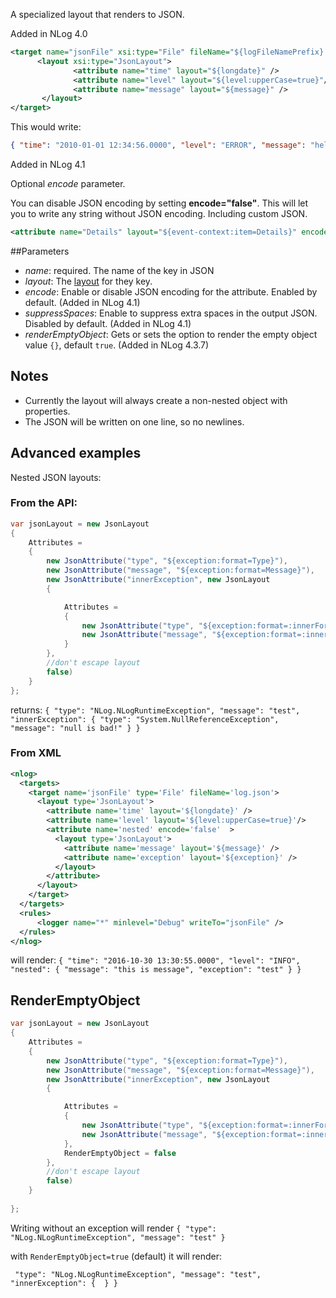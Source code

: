 A specialized layout that renders to JSON.

Added in NLog 4.0


```xml
<target name="jsonFile" xsi:type="File" fileName="${logFileNamePrefix}.json">
      <layout xsi:type="JsonLayout">
              <attribute name="time" layout="${longdate}" />
              <attribute name="level" layout="${level:upperCase=true}"/>
              <attribute name="message" layout="${message}" />
       </layout>
</target>
```

This would write: 

```json
{ "time": "2010-01-01 12:34:56.0000", "level": "ERROR", "message": "hello, world" }
```

Added in NLog 4.1

Optional _encode_ parameter.

You can disable JSON encoding by setting **encode="false"**. This will let you to write any string without JSON encoding. Including custom JSON.

```xml
<attribute name="Details" layout="${event-context:item=Details}" encode="false" />
```

##Parameters
* _name_: required. The name of the key in JSON
* _layout_: The [layout](Layouts) for they key.
* _encode_: Enable or disable JSON encoding for the attribute. Enabled by default. (Added in NLog 4.1) 
* _suppressSpaces_: Enable to suppress extra spaces in the output JSON. Disabled by default. (Added in NLog 4.1)
* _renderEmptyObject_: Gets or sets the option to render the empty object value `{}`, default `true`. (Added in NLog 4.3.7)
 
## Notes
* Currently the layout will always create a non-nested object with properties.
* The JSON will be written on one line, so no newlines. 


## Advanced examples

Nested JSON layouts:

### From the API:

```c#
var jsonLayout = new JsonLayout
{
    Attributes =
    {
        new JsonAttribute("type", "${exception:format=Type}"),
        new JsonAttribute("message", "${exception:format=Message}"),
        new JsonAttribute("innerException", new JsonLayout
        {

            Attributes =
            {
                new JsonAttribute("type", "${exception:format=:innerFormat=Type:MaxInnerExceptionLevel=1:InnerExceptionSeparator=}"),
                new JsonAttribute("message", "${exception:format=:innerFormat=Message:MaxInnerExceptionLevel=1:InnerExceptionSeparator=}"),
            }
        },
        //don't escape layout
        false)
    }
};
```
returns: `{ "type": "NLog.NLogRuntimeException", "message": "test", "innerException": { "type": "System.NullReferenceException", "message": "null is bad!" } }`


### From XML

```xml
<nlog>
  <targets>
    <target name='jsonFile' type='File' fileName='log.json'>
      <layout type='JsonLayout'>
        <attribute name='time' layout='${longdate}' />
        <attribute name='level' layout='${level:upperCase=true}'/>
        <attribute name='nested' encode='false'  >
          <layout type='JsonLayout'>
            <attribute name='message' layout='${message}' />
            <attribute name='exception' layout='${exception}' />
          </layout>
        </attribute>
      </layout>
    </target>
  </targets>
  <rules>
      <logger name="*" minlevel="Debug" writeTo="jsonFile" />
  </rules>
</nlog>
```


will render: `{ "time": "2016-10-30 13:30:55.0000", "level": "INFO", "nested": { "message": "this is message", "exception": "test" } }`

## RenderEmptyObject 

```c#
var jsonLayout = new JsonLayout
{
    Attributes =
    {
        new JsonAttribute("type", "${exception:format=Type}"),
        new JsonAttribute("message", "${exception:format=Message}"),
        new JsonAttribute("innerException", new JsonLayout
        {

            Attributes =
            {
                new JsonAttribute("type", "${exception:format=:innerFormat=Type:MaxInnerExceptionLevel=1:InnerExceptionSeparator=}"),
                new JsonAttribute("message", "${exception:format=:innerFormat=Message:MaxInnerExceptionLevel=1:InnerExceptionSeparator=}"),
            },
            RenderEmptyObject = false
        },
        //don't escape layout
        false)
    }
   
};
```

Writing without an exception will render
`{ "type": "NLog.NLogRuntimeException", "message": "test" }`

with `RenderEmptyObject=true` (default) it will render:

` "type": "NLog.NLogRuntimeException", "message": "test", "innerException": {  } }`
